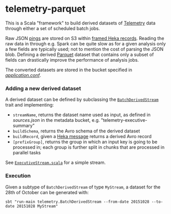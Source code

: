 # telemetry-parquet

This is a Scala "framework" to build derived datasets of [Telemetry](https://wiki.mozilla.org/Telemetry) data through either a set of scheduled batch jobs.

Raw JSON [pings](https://ci.mozilla.org/job/mozilla-central-docs/Tree_Documentation/toolkit/components/telemetry/telemetry/pings.html) are stored on S3 within [framed Heka records](https://hekad.readthedocs.org/en/latest/message/index.html#stream-framing). Reading the raw data in through e.g. Spark can be quite slow as for a given analysis only a few fields are typically used; not to mention the cost of parsing the JSON blob. Defining a derived [Parquet](https://parquet.apache.org/) dataset that contains only a subset of fields can drastically improve the performance of analysis jobs.

The converted datasets are stored in the bucket specified in [*application.conf*](https://github.com/vitillo/aws-lambda-parquet/blob/master/src/main/resources/application.conf#L2).

### Adding a new derived dataset

A derived dataset can be defined by subclassing the [`BatchDerivedStream`](https://github.com/vitillo/aws-lambda-parquet/blob/master/src/main/scala/BatchDerivedStream.scala) trait and implementing:
- `streamName`, returns the dataset name used as input, as defined in *sources.json* in the metadata bucket, e.g. "telemetry-executive-summary"
- `buildSchema`, returns the Avro schema of the derived dataset
- `buildRecord`, given a [Heka message](https://hekad.readthedocs.org/en/latest/message/index.html#message-variables) returns a derived Avro record
- `[prefixGroup]`, returns the group in which an input key is going to be processed in; each group is further split in chunks that are processed in parallel tasks

See [`ExecutiveStream.scala`](https://github.com/vitillo/telemetry-parquet/blob/master/src/main/scala/streams/ExecutiveStream.scala) for a simple stream.

### Execution
Given a subtype of `BatchDerivedStream` of type `MyStream`, a dataset for the 28th of October can be generated with:
```
sbt "run-main telemetry.BatchDerivedStream --from-date 20151028 --to-date 20151028 MyStream"
```
